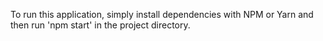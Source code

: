 To run this application, simply install dependencies with NPM or Yarn and then run 'npm start' in the project directory.
